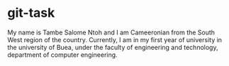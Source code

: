 # git-task
My name is Tambe Salome Ntoh and I am Cameeronian from the South West region
of the country. Currently, I am in my first year of university in the university of Buea,
under the faculty of engineering and technology, department of computer engineering.
